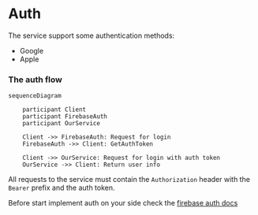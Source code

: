 # Auth

The service support some authentication methods:

- Google
- Apple

### The auth flow

```mermaid
sequenceDiagram

    participant Client
    participant FirebaseAuth
    participant OurService

    Client ->> FirebaseAuth: Request for login
    FirebaseAuth ->> Client: GetAuthToken

    Client ->> OurService: Request for login with auth token
    OurService ->> Client: Return user info
```

All requests to the service must contain the `Authorization` header with the `Bearer` prefix and the auth token.

Before start implement auth on your side check the [firebase auth docs](https://firebase.google.com/docs/auth)
